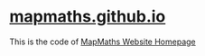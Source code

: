 # [mapmaths.github.io](https://mapmaths.github.io)
This is the code of [MapMaths Website Homepage](https://mapmaths.github.io/)
